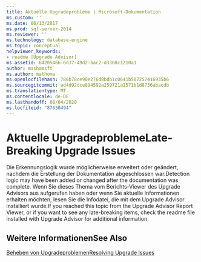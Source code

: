 ```yaml
---
title: Aktuelle Upgradeprobleme | Microsoft-Dokumentation
ms.custom: ''
ms.date: 06/13/2017
ms.prod: sql-server-2014
ms.reviewer: ''
ms.technology: database-engine
ms.topic: conceptual
helpviewer_keywords:
- readme [Upgrade Advisor]
ms.assetid: 64205466-6d37-49d2-bac2-d3368c1210a1
author: mashamsft
ms.author: mathoma
ms.openlocfilehash: 786b78ce90e276d8bdb1c0641b507257416935b6
ms.sourcegitcommit: ad4d92dce894592a259721a1571b1d8736abacdb
ms.translationtype: MT
ms.contentlocale: de-DE
ms.lasthandoff: 08/04/2020
ms.locfileid: "87630494"
---
```

# <a name="late-breaking-upgrade-issues"></a><span data-ttu-id="78ae7-102">Aktuelle Upgradeprobleme</span><span class="sxs-lookup"><span data-stu-id="78ae7-102">Late-Breaking Upgrade Issues</span></span>
  <span data-ttu-id="78ae7-103">Die Erkennungslogik wurde möglicherweise erweitert oder geändert, nachdem die Erstellung der Dokumentation abgeschlossen war.</span><span class="sxs-lookup"><span data-stu-id="78ae7-103">Detection logic may have been added or changed after the documentation was complete.</span></span> <span data-ttu-id="78ae7-104">Wenn Sie dieses Thema vom Berichts-Viewer des Upgrade Advisors aus aufgerufen haben oder wenn Sie aktuelle Informationen erhalten möchten, lesen Sie die Infodatei, die mit dem Upgrade Advisor installiert wurde.</span><span class="sxs-lookup"><span data-stu-id="78ae7-104">If you reached this topic from the Upgrade Advisor Report Viewer, or if you want to see any late-breaking items, check the readme file installed with Upgrade Advisor for additional information.</span></span>  
  
## <a name="see-also"></a><span data-ttu-id="78ae7-105">Weitere Informationen</span><span class="sxs-lookup"><span data-stu-id="78ae7-105">See Also</span></span>  
 [<span data-ttu-id="78ae7-106">Beheben von Upgradeproblemen</span><span class="sxs-lookup"><span data-stu-id="78ae7-106">Resolving Upgrade Issues</span></span>](../../../2014/sql-server/install/resolving-upgrade-issues.md)  
  
  
